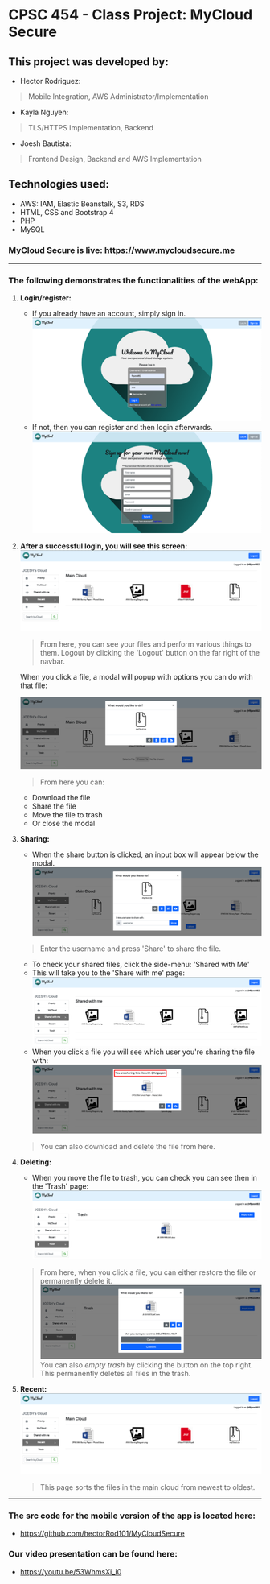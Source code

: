 # CPSC 454 - Class Project: MyCloud Secure

## This project was developed by:
- Hector Rodriguez: 
> Mobile Integration, AWS Administrator/Implementation
- Kayla Nguyen: 
> TLS/HTTPS Implementation, Backend 
- Joesh Bautista: 
> Frontend Design, Backend and AWS Implementation

## Technologies used:
- AWS: IAM, Elastic Beanstalk, S3, RDS
- HTML, CSS and Bootstrap 4
- PHP
- MySQL

### MyCloud Secure is live: https://www.mycloudsecure.me

---
### **The following demonstrates the functionalities of the webApp:**

1. **Login/register:**
    - If you already have an account, simply sign in. 
    ![](./img/md-img/log-in.png)
    - If not, then you can register and then login afterwards.
    ![](./img/md-img/register.png)

2. **After a successful login, you will see this screen:**
    ![](./img/md-img/main.png)
    > From here, you can see your files and perform various things to them. Logout by clicking the 'Logout' button on the far right of the navbar.

    When you click a file, a modal will popup with options you can do with that file:

    ![](./img/md-img/modal.png)
    >From here you can:
    - Download the file
    - Share the file
    - Move the file to trash
    - Or close the modal

3. **Sharing:**
    - When the share button is clicked, an input box will appear below the modal.
    ![](./img/md-img/share.png)
    >Enter the username and press 'Share' to share the file.

    - To check your shared files, click the side-menu: 'Shared with Me'
    - This will take you to the 'Share with me' page:
    ![](./img/md-img/sharePage.png)
    - When you click a file you will see which user you're sharing the file with: 
    ![](./img/md-img/share2.png)
    >You can also download and delete the file from here.

4. **Deleting:**
    - When you move the file to trash, you can check you can see then in the 'Trash' page:
    ![](./img/md-img/trash.png)
    >From here, when you click a file, you can either restore the file or permanently delete it.
    ![](./img/md-img/permDel.png)
    >You can also _empty trash_ by clicking the button on the top right. This permanently deletes all files in the trash.

5. **Recent:**
    ![](./img/md-img/recent.png)
    >This page sorts the files in the main cloud from newest to oldest.

---

### **The src code for the mobile version of the app is located here:**
- https://github.com/hectorRod101/MyCloudSecure

### **Our video presentation can be found here:**
- https://youtu.be/53WhmsXi_i0






